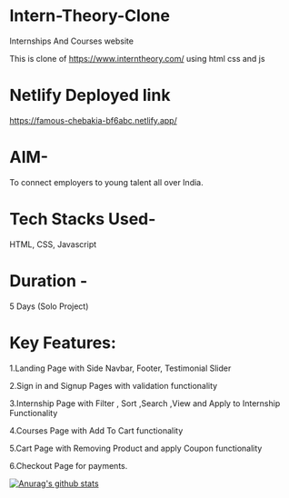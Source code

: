 # Intern-Theory-Clone

 Internships And Courses website
 
This is clone of https://www.interntheory.com/ using html css and js

# Netlify Deployed link

https://famous-chebakia-bf6abc.netlify.app/


# AIM- 

To connect  employers to young talent all over India.

# Tech Stacks Used-

HTML, CSS, Javascript

# Duration -

5 Days (Solo Project)

# Key Features:

1.Landing Page with Side Navbar, Footer, Testimonial Slider

2.Sign in and Signup Pages with validation functionality

3.Internship Page with Filter , Sort ,Search ,View and Apply to Internship Functionality

4.Courses Page with Add To Cart functionality

5.Cart Page with Removing Product and apply Coupon functionality

6.Checkout Page for payments.

[![Anurag's github stats](https://github-readme-stats.vercel.app/api?username=anuraghazra)](https://github.com/prashant9191/github-readme-stats)


